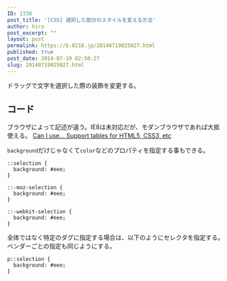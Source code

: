 ```yaml
---
ID: 1338
post_title: '[CSS] 選択した部分のスタイルを変える方法'
author: hiro
post_excerpt: ""
layout: post
permalink: https://b.0218.jp/20140719025027.html
published: true
post_date: 2014-07-19 02:50:27
slug: 20140719025027.html
---
```

ドラッグで文字を選択した際の装飾を変更する。

<!--more-->

## コード

ブラウザによって記述が違う。IE8は未対応だが、モダンブラウザであれば大抵使える。
[Can I use... Support tables for HTML5, CSS3, etc](http://caniuse.com/#feat=css-selection)

`background`だけじゃなくて`color`などのプロパティを指定する事もできる。

```language-css
::selection {
  background: #eee;
}

::-moz-selection {
  background: #eee;
}

::-webkit-selection {
  background: #eee;
}
```

全体ではなく特定のダグに指定する場合は、以下のようにセレクタを指定する。
ベンダーごとの指定も同じようにする。

```language-css
p::selection {
  background: #eee;
}
```